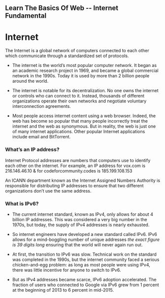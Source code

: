 ## Learn The Basics Of Web -- Internet Fundamental

# Internet

The Internet is a global network of computers connected to each other which communicate through a standardized set of protocols.



- The internet is the world’s most popular computer network. It began as an academic research project in 1969, and became a global commercial network in the 1990s. Today it is used by more than 2 billion people around the world.

- The internet is notable for its decentralization. No one owns the internet or controls who can connect to it. Instead, thousands of different organizations operate their own networks and negotiate voluntary interconnection agreements.

- Most people access internet content using a web browser. Indeed, the web has become so popular that many people incorrectly treat the internet and the web as synonymous. But in reality, the web is just one of many internet applications. Other popular Internet applications include email and BitTorrent.


### What’s an IP address?

Internet Protocol addresses are numbers that computers use to identify each other on the internet. For example, an IP address for vox.com is 216.146.46.10 & for codeforcommunity.codes is 185.199.108.153

An ICANN department known as the Internet Assigned Numbers Authority is responsible for distributing IP addresses to ensure that two different organizations don’t use the same address.

### What is IPv6?

- The current internet standard, known as IPv4, only allows for about 4 billion IP addresses. This was considered a very big number in the 1970s, but today, the supply of IPv4 addresses is nearly exhausted.

- So internet engineers have developed a new standard called IPv6. IPv6 allows for a mind-boggling number of unique addresses *the exact figure is 39 digits long* ensuring that the world will never again run out.

- At first, the transition to IPv6 was slow. Technical work on the standard was completed in the 1990s, but the internet community faced a serious chicken-and-egg problem: as long as most people were using IPv4, there was little incentive for anyone to switch to IPv6.

- But as IPv4 addresses became scarce, IPv6 adoption accelerated. The fraction of users who connected to Google via IPv6 grew from 1 percent at the beginning of 2013 to 6 percent in mid-2015.